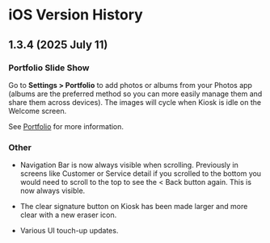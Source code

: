 # iOS Version History

## 1.3.4 (2025 July 11)

### Portfolio Slide Show

Go to **Settings > Portfolio** to add photos or albums from your Photos app (albums are the preferred method so you can more easily manage them and share them across devices). The images will cycle when Kiosk is idle on the Welcome screen.

See [Portfolio](../ipad/portfolio.md) for more information.

### Other
- Navigation Bar is now always visible when scrolling. Previously in screens like Customer or Service detail if you scrolled to the bottom you would need to scroll to the top to see the < Back button again. This is now always visible.

- The clear signature button on Kiosk has been made larger and more clear with a new eraser icon.

- Various UI touch-up updates.